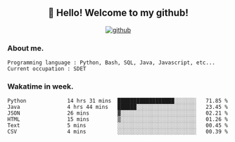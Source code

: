 <h2 align="center">👋 Hello! Welcome to my github! </h2>
<p align="center">
  <a href="https://github.com/usergwen"><img src="https://img.shields.io/badge/GitHub-24292e" alt="github"></a>
</p>

### About me.

```Plain Text
Programming language : Python, Bash, SQL, Java, Javascript, etc...
Current occupation : SDET
```
### Wakatime in week.

<!--START_SECTION:waka-->

```text
Python             14 hrs 31 mins  ██████████████████░░░░░░░   71.85 %
Java               4 hrs 44 mins   ██████░░░░░░░░░░░░░░░░░░░   23.45 %
JSON               26 mins         ▓░░░░░░░░░░░░░░░░░░░░░░░░   02.21 %
HTML               15 mins         ▒░░░░░░░░░░░░░░░░░░░░░░░░   01.26 %
Text               5 mins          ░░░░░░░░░░░░░░░░░░░░░░░░░   00.45 %
CSV                4 mins          ░░░░░░░░░░░░░░░░░░░░░░░░░   00.39 %
```

<!--END_SECTION:waka-->
